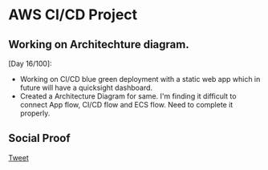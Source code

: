 
# AWS CI/CD Project

## Working on Architechture diagram.

[Day 16/100]:
- Working on CI/CD blue green deployment with a static web app which in future will have a quicksight dashboard. 
- Created a Architecture Diagram for same. I'm finding it difficult to connect App flow, CI/CD flow and ECS flow. Need to complete it properly.

## Social Proof

[Tweet](https://twitter.com/SudhaKishoreBC/status/1295570624069296130)

